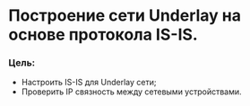 # Построение сети Underlay на основе протокола IS-IS.
### Цель:
- Настроить IS-IS для Underlay сети;
- Проверить IP связность между сетевыми устройствами.

